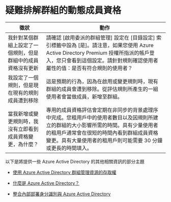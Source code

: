 
<properties 
	pageTitle="疑難排解群組的動態成員資格 | Microsoft Azure" 
	description="在 Azure AD 中列出群組動態成員資格的疑難排解秘訣的主題。" 
	services="active-directory" 
	documentationCenter="" 
	authors="femila" 
	manager="swadhwa" 
	editor="Curtis"
	tags="azure-classic-portal"/>

<tags 
	ms.service="active-directory" 
	ms.workload="identity" 
	ms.tgt_pltfrm="na" 
	ms.devlang="na" 
	ms.topic="article" 
	ms.date="07/13/2015" 
	ms.author="femila"/>


# 疑難排解群組的動態成員資格

| 徵狀 | 動作 |
|--------------------------------------------------------------------------------|-------------------------------------------------------------------------------------------------------------------------------------------------------------------------------------------------------------------------------------------------------------------------------------------------------------------------------------------------------------------------------------------------------------------------------|
| 我針對某個群組上設定了一個規則，但是群組中的成員資格沒有更新 | 請確認 [啟用委派的群組管理] 設定在 [目錄設定] 索引標籤中設為 [是]。請注意，如果您使用 Azure Active Directory Premium 授權所指派的帳戶登入，您只會看到這個設定。請針對規則確認使用者屬性的值：是否有符合規則的使用者？ |
| 我設定了一個規則，但是現在現有的規則成員遭到移除 | 這是預期的行為，因為在啟用或變更規則時，現有群組的成員會遭到移除。從評估規則所產生的一組使用者會當做成員，新增至群組。 |
| 當我新增或變更規則時，我沒有立即看到成員資格變更，為什麼？ | 專用的成員資格評估會定期在非同步的背景處理序中完成。您租用戶中的使用者數目以及因規則所建立的群組的大小影響所需的時間。具有少量使用者的租用戶通常會在很短的時間內看到群組成員資格變更。具有大量使用者的租用戶則可能需要 30 分鐘或更長的時間填入。 |

以下是將提供一些 Azure Active Directory 的其他相關資訊的部分主題

* [使用 Azure Active Directory 群組管理資源的存取權](active-directory-manage-groups.md)

* [什麼是 Azure Active Directory？](active-directory-whatis.md)

* [整合內部部署身分識別與 Azure Active Directory](active-directory-aadconnect.md)

<!---HONumber=August15_HO6-->